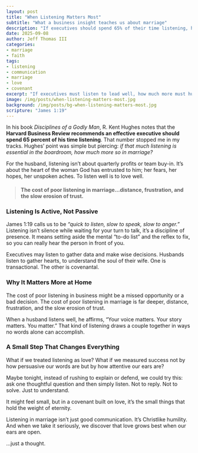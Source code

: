 ```yaml
---
layout: post
title: "When Listening Matters Most"
subtitle: "What a business insight teaches us about marriage"
description: "If executives should spend 65% of their time listening, how much more should husbands? A reflection on listening as love."
date: 2025-09-08
author: Jeff Thomas III
categories:  
- marriage  
- faith
tags:  
- listening  
- communication  
- marriage  
- love  
- covenant
excerpt: "If executives must listen to lead well, how much more must husbands listen to love well?"
image: /img/posts/when-listening-matters-most.jpg
background: /img/posts/bg-when-listening-matters-most.jpg
scripture: "James 1:19"
---
```


In his book *Disciplines of a Godly Man*, R. Kent Hughes notes that the **Harvard Business Review recommends an effective executive should spend 65 percent of his time listening**. That number stopped me in my tracks. Hughes’ point was simple but piercing: *if that much listening is essential in the boardroom, how much more so in marriage?*  

For the husband, listening isn’t about quarterly profits or team buy-in. It’s about the heart of the woman God has entrusted to him; her fears, her hopes, her unspoken aches. To listen well is to love well.  
> #### The cost of poor listening in marriage...distance, frustration, and the slow erosion of trust. 

### Listening Is Active, Not Passive  
James 1:19 calls us to be *“quick to listen, slow to speak, slow to anger.”* Listening isn’t silence while waiting for your turn to talk, it’s a discipline of presence. It means setting aside the mental “to-do list” and the reflex to fix, so you can really hear the person in front of you.  

Executives may listen to gather data and make wise decisions. Husbands listen to gather hearts, to understand the soul of their wife. One is transactional. The other is covenantal.  

### Why It Matters More at Home  
The cost of poor listening in business might be a missed opportunity or a bad decision. The cost of poor listening in marriage is far deeper, distance, frustration, and the slow erosion of trust.  

When a husband listens well, he affirms, “Your voice matters. Your story matters. You matter.” That kind of listening draws a couple together in ways no words alone can accomplish.  

### A Small Step That Changes Everything  
What if we treated listening as love? What if we measured success not by how persuasive our words are but by how attentive our ears are?  

Maybe tonight, instead of rushing to explain or defend, we could try this: ask one thoughtful question and then simply listen. Not to reply. Not to solve. Just to understand.  

It might feel small, but in a covenant built on love, it’s the small things that hold the weight of eternity.  

Listening in marriage isn’t just good communication. It’s Christlike humility. And when we take it seriously, we discover that love grows best when our ears are open.  

…just a thought.  

<!--stackedit_data:
eyJoaXN0b3J5IjpbODc5ODU4NjAxLDExNDg2NzE4MV19
-->